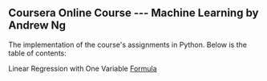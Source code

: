 ## **Coursera Online Course --- Machine Learning by Andrew Ng**

The implementation of the course's assignments in Python. Below is the table of contents:

Linear Regression with One Variable
  [Formula](https://github.com/lxn1021/Notes-Machine-Learning-Course-by-Andrew-Ng/blob/master/Linear%20regression%20with%20one%20variable.pdf)
